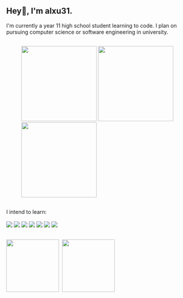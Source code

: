 ## Hey👋, I'm alxu31.
I'm currently a year 11 high school student learning to code. I plan on pursuing computer science or software engineering in university.
##
<figure>
  <kbd><a href="https://www.google.com/search?q=totoro!"><img src="https://media2.giphy.com/media/v1.Y2lkPTc5MGI3NjExa3FyendjMDVoYTBrajZkMmZvM2dmYTU4dmo0Ym80MGdxbGY1MjhhYiZlcD12MV9pbnRlcm5hbF9naWZfYnlfaWQmY3Q9Zw/pYNhxuY2Xx528/giphy.webp" height="200"></a></kbd>
  <kbd><a href="https://www.google.com/search?q=I'm in danger"><img src="https://media0.giphy.com/media/v1.Y2lkPTc5MGI3NjExN2l0Ym91NDF6M2x3M2x3eG5paGNpNHU2ZHRudDFiMHVjNDFsNmdxMSZlcD12MV9pbnRlcm5hbF9naWZfYnlfaWQmY3Q9Zw/55itGuoAJiZEEen9gg/giphy.webp" height="200"></a></kbd>
  <kbd><a href="https://www.google.com/search?q=MINIONS"><img src="https://media0.giphy.com/media/v1.Y2lkPTc5MGI3NjExMXk4dGtkNHQ1OXJmOGVtaGZwemlhdDI1Z3dtZXdrMGY1amp0em1tNCZlcD12MV9pbnRlcm5hbF9naWZfYnlfaWQmY3Q9Zw/7SrHwak3yoO9a/giphy.webp" height="200"></a></kbd>
</figure>
<!--gifs from: https://giphy.com/gifs/pudgypenguins-pudgy-penguin-penguins-CuuSHzuc0O166MRfjt & https://giphy.com/gifs/reaction-55itGuoAJiZEEen9gg & https://giphy.com/gifs/action-7SrHwak3yoO9a-->

##
I intend to learn:<br><br>
<a href="https://www.google.com/search?q=python snake"><img src="https://img.shields.io/badge/python-3670A0?style=for-the-badge&logo=python&logoColor=ffdd54"></a>
<a href="https://www.google.com/search?q=javascript"><img src="https://img.shields.io/badge/javascript-%23323330.svg?style=for-the-badge&logo=javascript&logoColor=%23F7DF1E"></a>
<a href="https://www.google.com/search?q=typescript o.o"><img src="https://img.shields.io/badge/typescript-%23007ACC.svg?style=for-the-badge&logo=typescript&logoColor=white"></a>
<a href="https://www.google.com/search?q=htmlll"><img src="https://img.shields.io/badge/html5-%23E34F26.svg?style=for-the-badge&logo=html5&logoColor=white"></a>
<a href="https://www.google.com/search?q=css"><img src="https://img.shields.io/badge/css3-%231572B6.svg?style=for-the-badge&logo=css3&logoColor=white"></a>
<a href="https://www.google.com/search?q=is c++ even good"><img src="https://img.shields.io/badge/c++-%2300599C.svg?style=for-the-badge&logo=c%2B%2B&logoColor=white"></a>
<a href="https://www.google.com/search?q=coding helps me 'c' AHHAHA"><img src="https://img.shields.io/badge/c-%2300599C.svg?style=for-the-badge&logo=c&logoColor=white"></a>
<!--badges from: https://github.com/Ileriayo/markdown-badges-->

##
<p float="left">
  <kbd>
    <a href="https://www.google.com/search?q=coding languages"><img align="center" height="140" src="https://github-readme-stats.vercel.app/api/top-langs/?username=alxu31&hide_progress=true&theme=blueberry&hide_border=true"></a>
  </kbd>
  <kbd>
    <a href="https://www.google.com/search?q=horrible github stats"><img align="center" height="140" src="https://github-readme-stats.vercel.app/api?username=alxu31&show_icons=true&rank_icon=github&theme=blueberry&hide=contribs,prs&custom_title=Statistics&hide_border=true"></a>
  </kbd>
</p>
<!--cards from: https://github.com/anuraghazra/github-readme-stats?tab=readme-ov-file#hiding-individual-stats-->

##


